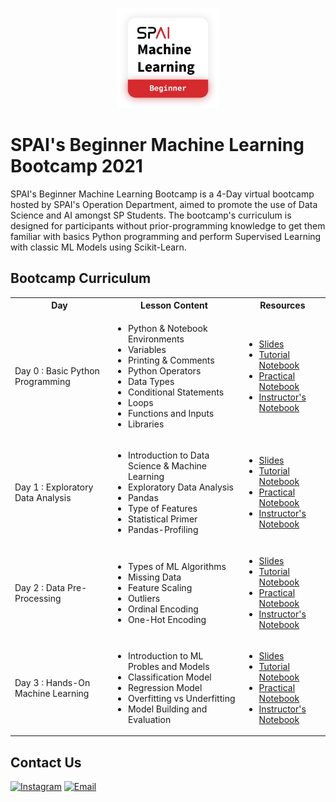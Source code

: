 <p align="center">
  <a href="https://github.com/Tien-Cheng/ML-Bootcamp-2021/edit/main/Beginner%20Machine%20Learning%20Bootcamp">
    <img src="BegMLBC_Logo.png" alt="Logo" width="160" height="160">
  </a>
</p>

# SPAI's Beginner Machine Learning Bootcamp 2021

SPAI's Beginner Machine Learning Bootcamp is a 4-Day virtual bootcamp hosted by SPAI's Operation Department, aimed to promote the use of Data Science and AI amongst SP Students.
The bootcamp's curriculum is designed for participants without prior-programming knowledge to get them familiar with basics Python programming and perform Supervised Learning with classic ML Models using Scikit-Learn.

## Bootcamp Curriculum
<table>
    <tr>
        <th>Day</th>
        <th>Lesson Content</th>
        <th>Resources</th>
    <tr>
    <tr>
        <td>Day 0 : Basic Python Programming</td>
        <td>
            <ul>
                <li>Python & Notebook Environments</li>
                <li>Variables</li>
                <li>Printing & Comments</li>
                <li>Python Operators</li>
                <li>Data Types</li>
                <li>Conditional Statements</li>
                <li>Loops</li>
                <li>Functions and Inputs</li>
                <li>Libraries</li>
            </ul>
        </td>
        <td>
            <ul>
                <li><a href="https://github.com/Tien-Cheng/ML-Bootcamp-2021/tree/main/Beginner%20Machine%20Learning%20Bootcamp/Day%200_Basic%20Python%20Programming/SPAI%20ML%20Bootcamp%20-%20Day%200.pdf">Slides</a></li>
                <li><a href="https://github.com/Tien-Cheng/ML-Bootcamp-2021/tree/main/Beginner%20Machine%20Learning%20Bootcamp/Day%200_Basic%20Python%20Programming/Day%200%20Tutorial%20(Participant).ipynb">Tutorial Notebook</a></li>
                <li><a href="https://github.com/Tien-Cheng/ML-Bootcamp-2021/tree/main/Beginner%20Machine%20Learning%20Bootcamp/Day%200_Basic%20Python%20Programming/Day%200%20Practical%20(Participant).ipynb">Practical Notebook</a></li>
                <li><a href="https://github.com/Tien-Cheng/ML-Bootcamp-2021/tree/main/Beginner%20Machine%20Learning%20Bootcamp/Day%200_Basic%20Python%20Programming/Instructor's%20Copy">Instructor's Notebook</a></li>
            </ul>
        </td>
    <tr>
        <td>Day 1 : Exploratory Data Analysis</td>
        <td>
            <ul>
                <li>Introduction to Data Science & Machine Learning</li>
                <li>Exploratory Data Analysis</li>
                <li>Pandas</li>
                <li>Type of Features</li>
                <li>Statistical Primer</li>
                <li>Pandas-Profiling</li>
            </ul>
        </td>
        <td>
            <ul>
                <li><a href="https://github.com/Tien-Cheng/ML-Bootcamp-2021/tree/main/Beginner%20Machine%20Learning%20Bootcamp/Day%201_Exploratory%20Data%20Analysis/SPAI%20ML%20Bootcamp%20-%20Day%201.pdf">Slides</a></li>
                <li><a href="https://github.com/Tien-Cheng/ML-Bootcamp-2021/tree/main/Beginner%20Machine%20Learning%20Bootcamp/Day%201_Exploratory%20Data%20Analysis/Day%201%20Tutorial%20(Participant).ipynb">Tutorial Notebook</a></li>
                <li><a href="https://github.com/Tien-Cheng/ML-Bootcamp-2021/tree/main/Beginner%20Machine%20Learning%20Bootcamp/Day%201_Exploratory%20Data%20Analysis/Day%201%20Practical%20(Participant).ipynb">Practical Notebook</a></li>
                <li><a href="https://github.com/Tien-Cheng/ML-Bootcamp-2021/tree/main/Beginner%20Machine%20Learning%20Bootcamp/Day%201_Exploratory%20Data%20Analysis/Instructor's%20Copy">Instructor's Notebook</a></li>
            </ul>
        </td>
    </tr>
    <tr>
        <td>Day 2 : Data Pre-Processing</td>
        <td>
            <ul>
                <li>Types of ML Algorithms</li>
                <li>Missing Data</li>
                <li>Feature Scaling</li>
                <li>Outliers</li>
                <li>Ordinal Encoding</li>
                <li>One-Hot Encoding</li>
            </ul>
        </td>
        <td>
            <ul>
                <li><a href="https://github.com/Tien-Cheng/ML-Bootcamp-2021/tree/main/Beginner%20Machine%20Learning%20Bootcamp/Day%202_Data%20Pre-Processing/SPAI%20ML%20Bootcamp%20-%20Day%202.pdf">Slides</a></li>
                <li><a href="https://github.com/Tien-Cheng/ML-Bootcamp-2021/tree/main/Beginner%20Machine%20Learning%20Bootcamp/Day%202_Data%20Pre-Processing/Day%202%20Tutorial%20(Participant).ipynb">Tutorial Notebook</a></li>
                <li><a href="https://github.com/Tien-Cheng/ML-Bootcamp-2021/tree/main/Beginner%20Machine%20Learning%20Bootcamp/Day%202_Data%20Pre-Processing/Day%202%20Practical%20(Participant).ipynb">Practical Notebook</a></li>
                <li><a href="https://github.com/Tien-Cheng/ML-Bootcamp-2021/tree/main/Beginner%20Machine%20Learning%20Bootcamp/Day%202_Data%20Pre-Processing/Instructor's%20Copy">Instructor's Notebook</a></li>
            </ul>
        </td>
    </tr>
    <tr>
        <td>Day 3 : Hands-On Machine Learning</td>
        <td>
            <ul>
                <li>Introduction to ML Probles and Models</li>
                <li>Classification Model</li>
                <li>Regression Model</li>
                <li>Overfitting vs Underfitting</li>
                <li>Model Building and Evaluation</li>
            </ul>
        </td>
        <td>
            <ul>
                <li><a href="https://github.com/Tien-Cheng/ML-Bootcamp-2021/tree/main/Beginner%20Machine%20Learning%20Bootcamp/Day%203_Hands-On%20Machine%20Learning/SPAI%20ML%20Bootcamp%20-%20Day%203.pdf">Slides</a></li>
                <li><a href="https://github.com/Tien-Cheng/ML-Bootcamp-2021/tree/main/Beginner%20Machine%20Learning%20Bootcamp/Day%203_Hands-On%20Machine%20Learning/Day%203%20Tutorial%20(Participant).ipynb">Tutorial Notebook</a></li>
                <li><a href="https://github.com/Tien-Cheng/ML-Bootcamp-2021/tree/main/Beginner%20Machine%20Learning%20Bootcamp/Day%203_Hands-On%20Machine%20Learning/Day%203%20Practical%20(Participant).ipynb">Practical Notebook</a></li>
                <li><a href="https://github.com/Tien-Cheng/ML-Bootcamp-2021/tree/main/Beginner%20Machine%20Learning%20Bootcamp/Day%203_Hands-On%20Machine%20Learning/Instructor's%20Copy">Instructor's Notebook</a></li>
            </ul>
        </td>
    <tr>
</table>

## Contact Us
<a href="https://www.instagram.com/spai.sp/"> <img alt="Instagram" src="https://img.shields.io/badge/SPAI.SP-%23E4405F.svg?style=for-the-badge&logo=Instagram&logoColor=white"/></a> <a href="mailto:SP_AI@ichat.sp.edu.sg"><img alt="Email" src="https://img.shields.io/badge/Email-SP_AI@iChat.sp.edu.sg-blue?style=for-the-badge"></a>
